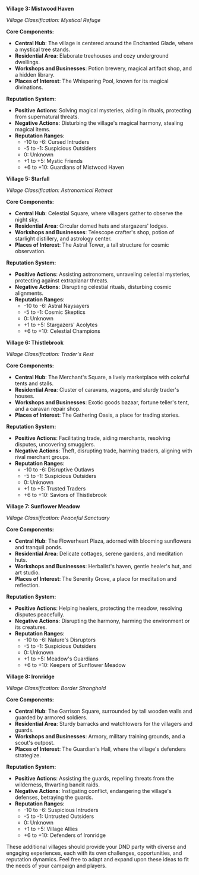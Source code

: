 
**Village 3: Mistwood Haven**

*Village Classification: Mystical Refuge*

**Core Components:**
- **Central Hub**: The village is centered around the Enchanted Glade, where a mystical tree stands.
- **Residential Area**: Elaborate treehouses and cozy underground dwellings.
- **Workshops and Businesses**: Potion brewery, magical artifact shop, and a hidden library.
- **Places of Interest**: The Whispering Pool, known for its magical divinations.

**Reputation System:**
- **Positive Actions**: Solving magical mysteries, aiding in rituals, protecting from supernatural threats.
- **Negative Actions**: Disturbing the village's magical harmony, stealing magical items.
- **Reputation Ranges**:
  - -10 to -6: Cursed Intruders
  - -5 to -1: Suspicious Outsiders
  - 0: Unknown
  - +1 to +5: Mystic Friends
  - +6 to +10: Guardians of Mistwood Haven



**Village 5: Starfall**

*Village Classification: Astronomical Retreat*

**Core Components:**
- **Central Hub**: Celestial Square, where villagers gather to observe the night sky.
- **Residential Area**: Circular domed huts and stargazers' lodges.
- **Workshops and Businesses**: Telescope crafter's shop, potion of starlight distillery, and astrology center.
- **Places of Interest**: The Astral Tower, a tall structure for cosmic observation.

**Reputation System:**
- **Positive Actions**: Assisting astronomers, unraveling celestial mysteries, protecting against extraplanar threats.
- **Negative Actions**: Disrupting celestial rituals, disturbing cosmic alignments.
- **Reputation Ranges**:
  - -10 to -6: Astral Naysayers
  - -5 to -1: Cosmic Skeptics
  - 0: Unknown
  - +1 to +5: Stargazers' Acolytes
  - +6 to +10: Celestial Champions

**Village 6: Thistlebrook**

*Village Classification: Trader's Rest*

**Core Components:**
- **Central Hub**: The Merchant's Square, a lively marketplace with colorful tents and stalls.
- **Residential Area**: Cluster of caravans, wagons, and sturdy trader's houses.
- **Workshops and Businesses**: Exotic goods bazaar, fortune teller's tent, and a caravan repair shop.
- **Places of Interest**: The Gathering Oasis, a place for trading stories.

**Reputation System:**
- **Positive Actions**: Facilitating trade, aiding merchants, resolving disputes, uncovering smugglers.
- **Negative Actions**: Theft, disrupting trade, harming traders, aligning with rival merchant groups.
- **Reputation Ranges**:
  - -10 to -6: Disruptive Outlaws
  - -5 to -1: Suspicious Outsiders
  - 0: Unknown
  - +1 to +5: Trusted Traders
  - +6 to +10: Saviors of Thistlebrook

**Village 7: Sunflower Meadow**

*Village Classification: Peaceful Sanctuary*

**Core Components:**
- **Central Hub**: The Flowerheart Plaza, adorned with blooming sunflowers and tranquil ponds.
- **Residential Area**: Delicate cottages, serene gardens, and meditation huts.
- **Workshops and Businesses**: Herbalist's haven, gentle healer's hut, and art studio.
- **Places of Interest**: The Serenity Grove, a place for meditation and reflection.

**Reputation System:**
- **Positive Actions**: Helping healers, protecting the meadow, resolving disputes peacefully.
- **Negative Actions**: Disrupting the harmony, harming the environment or its creatures.
- **Reputation Ranges**:
  - -10 to -6: Nature's Disruptors
  - -5 to -1: Suspicious Outsiders
  - 0: Unknown
  - +1 to +5: Meadow's Guardians
  - +6 to +10: Keepers of Sunflower Meadow

**Village 8: Ironridge**

*Village Classification: Border Stronghold*

**Core Components:**
- **Central Hub**: The Garrison Square, surrounded by tall wooden walls and guarded by armored soldiers.
- **Residential Area**: Sturdy barracks and watchtowers for the villagers and guards.
- **Workshops and Businesses**: Armory, military training grounds, and a scout's outpost.
- **Places of Interest**: The Guardian's Hall, where the village's defenders strategize.

**Reputation System:**
- **Positive Actions**: Assisting the guards, repelling threats from the wilderness, thwarting bandit raids.
- **Negative Actions**: Instigating conflict, endangering the village's defenses, betraying the guards.
- **Reputation Ranges**:
  - -10 to -6: Suspicious Intruders
  - -5 to -1: Untrusted Outsiders
  - 0: Unknown
  - +1 to +5: Village Allies
  - +6 to +10: Defenders of Ironridge

These additional villages should provide your DND party with diverse and engaging experiences, each with its own challenges, opportunities, and reputation dynamics. Feel free to adapt and expand upon these ideas to fit the needs of your campaign and players.